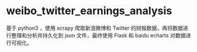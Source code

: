 # weibo_twitter_earnings_analysis
基于 python3 ，使用 scrapy 爬取新浪微博和 Twitter 的财报数据，再将数据进行整理和分析并持久化到 json 文件，最终使用 Flask 和 baidu echarts 对数据进行可视化。
